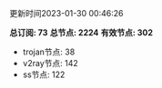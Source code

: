 更新时间2023-01-30 00:46:26

**总订阅: 73**
**总节点: 2224**
**有效节点: 302**
- trojan节点: 38
- v2ray节点: 142
- ss节点: 122

